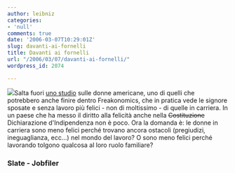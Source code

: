 ```yaml
---
author: leibniz
categories:
- 'null'
comments: true
date: '2006-03-07T10:29:01Z'
slug: davanti-ai-fornelli
title: Davanti ai fornelli
url: "/2006/03/07/davanti-ai-fornelli/"
wordpress_id: 2074

---
```

![](http://www.jobfiler.com/images/paper-lunch-bag.gif)Salta fuori [uno studio](http://www.slate.com/id/2137537/nav/tap1/) sulle donne americane, uno di quelli che potrebbero anche finire dentro Freakonomics, che in pratica vede le signore sposate e senza lavoro più felici - non di moltissimo - di quelle in carriera. In un paese che ha messo il diritto alla felicità anche nella <strike>Costituzione</strike> Dichiarazione d'Indipendenza non è poco. Ora la domanda è: le donne in carriera sono meno felici perché trovano ancora ostacoli (pregiudizi, ineguaglianza, ecc...) nel mondo del lavoro? O sono meno felici perché lavorando tolgono qualcosa al loro ruolo familiare?


### Slate - Jobfiler
